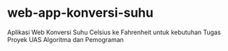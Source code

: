 # web-app-konversi-suhu
Aplikasi Web Konversi Suhu Celsius ke Fahrenheit untuk kebutuhan Tugas Proyek UAS Algoritma dan Pemograman
